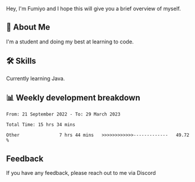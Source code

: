 
Hey, I'm Fumiyo and I hope this will give you a brief overview of myself.


## 🚀 About Me
I'm a student and doing my best at learning to code.


## 🛠 Skills

Currently learning Java.


## 📊 Weekly development breakdown
<!--START_SECTION:waka-->

```text
From: 21 September 2022 - To: 29 March 2023

Total Time: 15 hrs 34 mins

Other               7 hrs 44 mins   >>>>>>>>>>>>-------------   49.72 %
```

<!--END_SECTION:waka-->


## Feedback

If you have any feedback, please reach out to me via Discord
